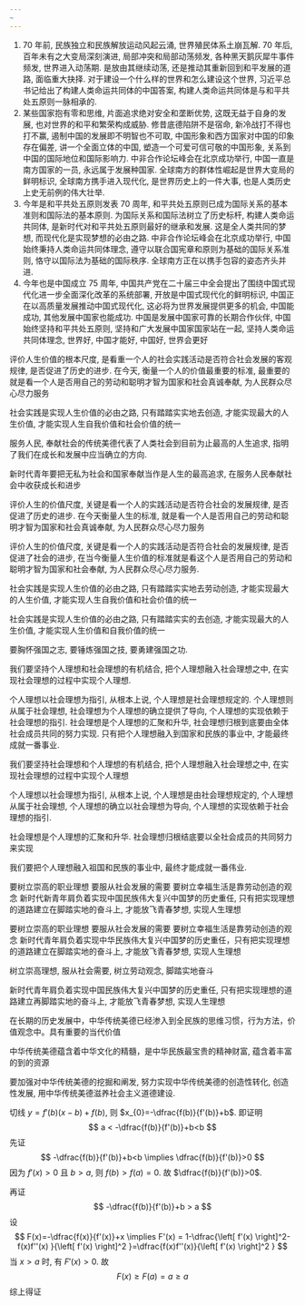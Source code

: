 ```yaml
---
~
---
```

1. 70 年前, 民族独立和民族解放运动风起云涌, 世界殖民体系土崩瓦解. 70 年后, 百年未有之大变局深刻演进, 局部冲突和局部动荡频发, 各种黑天鹅灰犀牛事件频发, 世界进入动荡期. 是放由其继续动荡, 还是推动其重新回到和平发展的道路, 面临重大抉择. 对于建设一个什么样的世界和怎么建设这个世界, 习近平总书记给出了构建人类命运共同体的中国答案, 构建人类命运共同体是与和平共处五原则一脉相承的.
2. 某些国家抱有零和思维, 片面追求绝对安全和垄断优势, 这既无益于自身的发展, 也对世界的和平和繁荣构成威胁. 修昔底德陷阱不是宿命, 新冷战打不得也打不赢, 遏制中国的发展即不明智也不可取, 中国形象和西方国家对中国的印象存在偏差, 讲一个全面立体的中国, 塑造一个可爱可信可敬的中国形象, 关系到中国的国际地位和国际影响力. 中非合作论坛峰会在北京成功举行, 中国一直是南方国家的一员, 永远属于发展种国家. 全球南方的群体性崛起是世界大变局的鲜明标识, 全球南方携手进入现代化, 是世界历史上的一件大事, 也是人类历史上史无前例的伟大壮举.
3. 今年是和平共处五原则发表 70 周年, 和平共处五原则已成为国际关系的基本准则和国际法的基本原则. 为国际关系和国际法树立了历史标杆, 构建人类命运共同体, 是新时代对和平共处五原则最好的继承和发展. 这是全人类共同的梦想, 而现代化是实现梦想的必由之路. 中非合作论坛峰会在北京成功举行, 中国始终秉持人类命运共同体理念, 遵守以联合国宪章和原则为基础的国际关系准则, 恪守以国际法为基础的国际秩序. 全球南方正在以携手包容的姿态齐头并进.
4. 今年也是中国成立 75 周年, 中国共产党在二十届三中全会提出了围绕中国式现代化进一步全面深化改革的系统部署, 开放是中国式现代化的鲜明标识, 中国正在以高质量发展推动中国式现代化, 这必将为世界发展提供更多的机会, 中国能成功, 其他发展中国家也能成功. 中国是发展中国家可靠的长期合作伙伴, 中国始终坚持和平共处五原则, 坚持和广大发展中国家国家站在一起, 坚持人类命运共同体理念, 世界好, 中国才能好, 中国好, 世界会更好

评价人生价值的根本尺度, 是看重一个人的社会实践活动是否符合社会发展的客观规律, 是否促进了历史的进步. 在今天, 衡量一个人的价值最重要的标准, 最重要的就是看一个人是否用自己的劳动和聪明才智为国家和社会真诚奉献, 为人民群众尽心尽力服务

社会实践是实现人生价值的必由之路, 只有踏踏实实地去创造, 才能实现最大的人生价值, 才能实现人生自我价值和社会价值的统一

服务人民, 奉献社会的传统美德代表了人类社会到目前为止最高的人生追求, 指明了我们在成长和发展中应当确立的方向.

新时代青年要把无私为社会和国家奉献当作是人生的最高追求, 在服务人民奉献社会中收获成长和进步

评价人生的价值尺度, 关键是看一个人的实践活动是否符合社会的发展规律, 是否促进了历史的进步. 在今天衡量人生的标准, 就是看一个人是否用自己的劳动和聪明才智为国家和社会真诚奉献, 为人民群众尽心尽力服务


评价人生的价值尺度, 关键是看一个人的实践活动是否符合社会的发展规律, 是否促进了社会的进步, 在当今衡量人生价值的标准就是看这个人是否用自己的劳动和聪明才智为国家和社会奉献, 为人民群众尽心尽力服务.

社会实践是实现人生价值的必由之路, 只有踏踏实实地去劳动创造, 才能实现最大的人生价值, 才能实现人生自我价值和社会价值的统一

社会实践是实现人生价值的必由之路, 只有踏踏实实的去创造, 才能实现最大的人生价值, 才能实现人生价值和自我价值的统一

要胸怀强国之志, 要锤炼强国之技, 要勇建强国之功.

我们要坚持个人理想和社会理想的有机结合, 把个人理想融入社会理想之中, 在实现社会理想的过程中实现个人理想.

个人理想以社会理想为指引, 从根本上说, 个人理想是社会理想规定的. 个人理想则从属于社会理想, 社会理想为个人理想的确立提供了导向, 个人理想的实现依赖于社会理想的指引.
社会理想是个人理想的汇聚和升华, 社会理想归根到底要由全体社会成员共同的努力实现.
只有把个人理想融入到国家和民族的事业中, 才能最终成就一番事业.

我们要坚持社会理想和个人理想的有机结合, 把个人理想融入社会理想之中, 在实现社会理想的过程中实现个人理想

个人理想以社会理想为指引, 从根本上说, 个人理想是由社会理想规定的, 个人理想从属于社会理想, 个人理想的确立以社会理想为导向, 个人理想的实现依赖于社会理想的指引.

社会理想是个人理想的汇聚和升华. 社会理想归根结底要以全社会成员的共同努力来实现

我们要把个人理想融入祖国和民族的事业中, 最终才能成就一番伟业.

要树立崇高的职业理想
要服从社会发展的需要
要树立幸福生活是靠劳动创造的观念
新时代新青年肩负着实现中国民族伟大复兴中国梦的历史重任, 只有把实现理想的道路建立在脚踏实地的奋斗上, 才能放飞青春梦想, 实现人生理想

要树立崇高的职业理想
要服从社会发展的需要
要树立幸福生活是靠劳动创造的观念
新时代青年肩负着实现中华民族伟大复兴中国梦的历史重任，只有把实现理想的道路建立在脚踏实地的奋斗上, 才能放飞青春梦想, 实现人生理想

树立崇高理想, 服从社会需要, 树立劳动观念, 脚踏实地奋斗

新时代青年肩负着实现中国民族伟大复兴中国梦的历史重任, 只有把实现理想的道路建立再脚踏实地的奋斗上, 才能放飞青春梦想, 实现人生理想

在长期的历史发展中，中华传统美德已经渗入到全民族的思维习惯，行为方法，价值观念中。具有重要的当代价值

中华传统美德蕴含着中华文化的精髓，是中华民族最宝贵的精神财富, 蕴含着丰富的到的资源

要加强对中华传统美德的挖掘和阐发, 努力实现中华传统美德的创造性转化, 创造性发展, 用中华传统美德滋养社会主义道德建设.




切线 $y=f'(b)(x-b)+f(b)$, 则 $x_{0}=-\dfrac{f(b)}{f'(b)}+b$.
即证明
$$
a < -\dfrac{f(b)}{f'(b)}+b<b
$$
先证
$$
-\dfrac{f(b)}{f'(b)}+b<b \implies \dfrac{f(b)}{f'(b)}>0
$$
因为 $f'(x)>0$ 且 $b>a$, 则 $f(b)>f(a)=0$. 故 $\dfrac{f(b)}{f'(b)}>0$.

再证
$$
-\dfrac{f(b)}{f'(b)}+b > a 
$$
设
$$
F(x)=-\dfrac{f(x)}{f'(x)}+x \implies F'(x) = 1-\dfrac{\left[ f'(x) \right]^2-f(x)f''(x) }{\left[ f'(x) \right]^2 }=\dfrac{f(x)f''(x)}{\left[ f'(x) \right]^2 }
$$
当 $x>a$ 时, 有 $F'(x)>0$.
故
$$
F(x)\geq F(a) = a \geq a
$$
综上得证


